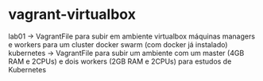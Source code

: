 # vagrant-virtualbox
lab01 -> VagrantFile para subir em ambiente virtualbox máquinas managers e workers para um cluster docker swarm (com docker já instalado)
kubernetes -> VagrantFile para subir um ambiente com um master (4GB RAM e 2CPUs) e dois workers (2GB RAM e 2CPUs) para estudos de Kubernetes
